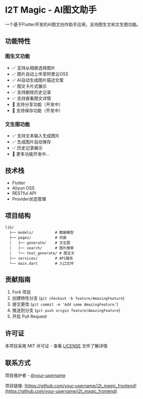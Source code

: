 # I2T Magic - AI图文助手

一个基于Flutter开发的AI图文创作助手应用，支持图生文和文生图功能。

## 功能特性

### 图生文功能
- ✅ 支持从相册选择图片
- ✅ 图片自动上传至阿里云OSS
- ✅ AI自动生成图片描述文案
- ✅ 图文卡片式展示
- ✅ 支持删除历史记录
- ✅ 支持查看图文详情
- 🚧 支持分享功能（开发中）
- 🚧 支持保存功能（开发中）

### 文生图功能
- ✅ 支持文本输入生成图片
- ✅ 生成图片自动保存
- ✅ 历史记录展示
- 🚧 更多功能开发中...

## 技术栈

- Flutter
- Aliyun OSS
- RESTful API
- Provider状态管理

## 项目结构

```
lib/
  ├── models/          # 数据模型
  ├── pages/           # 页面
  │   ├── generate/    # 文生图
  │   ├── search/      # 图片搜索
  │   └── text_generate/ # 图生文
  ├── services/        # API服务
  └── main.dart        # 入口文件
```

## 贡献指南

1. Fork 项目
2. 创建特性分支 (`git checkout -b feature/AmazingFeature`)
3. 提交更改 (`git commit -m 'Add some AmazingFeature'`)
4. 推送到分支 (`git push origin feature/AmazingFeature`)
5. 开启 Pull Request

## 许可证

本项目采用 MIT 许可证 - 查看 [LICENSE](LICENSE) 文件了解详情

## 联系方式

项目维护者 - [@your-username](https://github.com/your-username)

项目链接: [https://github.com/your-username/i2t_magic_frontend](https://github.com/your-username/i2t_magic_frontend)